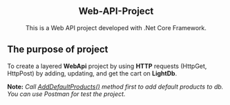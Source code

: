 <h2 align="center"> Web-API-Project </h2>
<p align="center">This is a Web API project developed with .Net Core Framework.</p>

## The purpose of project

<p>To create a layered <b>WebApi</b> project by using <b>HTTP</b> requests (HttpGet, HttpPost)
by adding, updating, and get the cart on <b>LightDb</b>.</p>

**Note:** *Call [AddDefaultProducts()](https://github.com/caglardurmus/LiteDbApiProject/blob/master/MyProject.Api/Controllers/ProductsController.cs)
method first to add default products to db. You can use Postman for test the project.*
